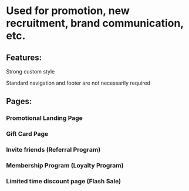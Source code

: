 # Used for promotion, new recruitment, brand communication, etc.

## Features:

Strong custom style

Standard navigation and footer are not necessarily required

## Pages: 
### Promotional Landing Page

### Gift Card Page

### Invite friends (Referral Program)

### Membership Program (Loyalty Program)

### Limited time discount page (Flash Sale)
